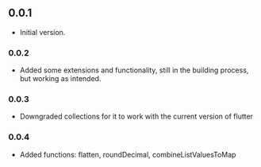 ## 0.0.1

- Initial version.

### 0.0.2

- Added some extensions and functionality, still in the building process, but working as intended.

### 0.0.3

- Downgraded collections for it to work with the current version of flutter

### 0.0.4

- Added functions: flatten, roundDecimal, combineListValuesToMap